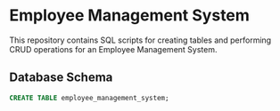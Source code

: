 # Employee Management System

This repository contains SQL scripts for creating tables and performing CRUD operations for an Employee Management System.

## Database Schema

```sql
CREATE TABLE employee_management_system;
